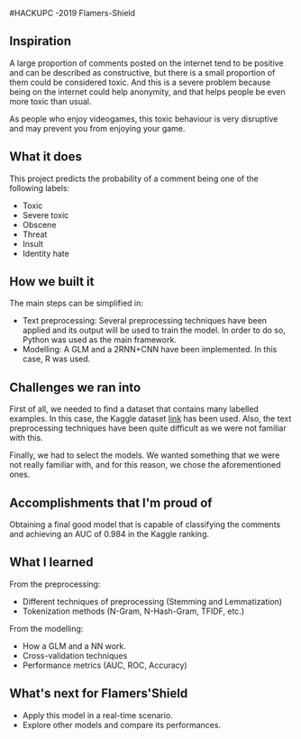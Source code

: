 #HACKUPC -2019 Flamers-Shield

## Inspiration
A large proportion of comments posted on the internet tend to be positive and can be described as constructive, but there is a small proportion of them could be considered toxic. And this is a severe problem because being on the internet could help anonymity, and that helps people be even more toxic than usual. 

As people who enjoy videogames, this toxic behaviour is very disruptive and may prevent you from enjoying your game.

## What it does
This project predicts the probability of a comment being one of the following labels:
* Toxic
* Severe toxic
* Obscene
* Threat
* Insult
* Identity hate

## How we built it
The main steps can be simplified in:
* Text preprocessing: Several preprocessing techniques have been applied and its output will be used to train the model. In order to do so, Python was used as the main framework.
* Modelling: A GLM and a 2RNN+CNN have been implemented. In this case, R was used.

## Challenges we ran into
First of all, we needed to find a dataset that contains many labelled examples. In this case, the Kaggle dataset [link](https://www.kaggle.com/c/jigsaw-toxic-comment-classification-challenge) has been used. Also, the text preprocessing techniques have been quite difficult as we were not familiar with this.

Finally, we had to select the models. We wanted something that we were not really familiar with, and for this reason, we chose the aforementioned ones.

## Accomplishments that I'm proud of
Obtaining a final good model that is capable of classifying the comments and achieving an AUC of 
0.984 in the Kaggle ranking.

## What I learned
From the preprocessing:
* Different techniques of preprocessing (Stemming and Lemmatization)
* Tokenization methods (N-Gram, N-Hash-Gram, TFIDF, etc.)

From the modelling:
* How a GLM and a NN work.
* Cross-validation techniques
* Performance metrics (AUC, ROC, Accuracy)

## What's next for Flamers'Shield
* Apply this model in a real-time scenario.
* Explore other models and compare its performances.

